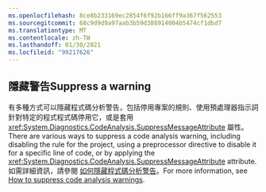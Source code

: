 ```yaml
---
ms.openlocfilehash: 8ce8b233169ec2854f6f92b166ff9a367f562553
ms.sourcegitcommit: 68c9d9d9a97aab3b59d388914004b5474cf1dbd7
ms.translationtype: MT
ms.contentlocale: zh-TW
ms.lasthandoff: 01/30/2021
ms.locfileid: "99217626"
---
```

## <a name="suppress-a-warning"></a><span data-ttu-id="9cc21-101">隱藏警告</span><span class="sxs-lookup"><span data-stu-id="9cc21-101">Suppress a warning</span></span>

<span data-ttu-id="9cc21-102">有多種方式可以隱藏程式碼分析警告，包括停用專案的規則、使用預處理器指示詞針對特定的程式程式碼停用它，或是套用 <xref:System.Diagnostics.CodeAnalysis.SuppressMessageAttribute> 屬性。</span><span class="sxs-lookup"><span data-stu-id="9cc21-102">There are various ways to suppress a code analysis warning, including disabling the rule for the project, using a preprocessor directive to disable it for a specific line of code, or by applying the <xref:System.Diagnostics.CodeAnalysis.SuppressMessageAttribute> attribute.</span></span> <span data-ttu-id="9cc21-103">如需詳細資訊，請參閱 [如何隱藏程式碼分析警告](../../docs/fundamentals/code-analysis/suppress-warnings.md)。</span><span class="sxs-lookup"><span data-stu-id="9cc21-103">For more information, see [How to suppress code analysis warnings](../../docs/fundamentals/code-analysis/suppress-warnings.md).</span></span>
